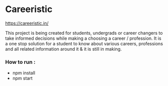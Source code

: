 # Careeristic

https://careeristic.in/

This project is being created for students, undergrads or career changers to take informed decisions while making a choosing a career / profession. It is a one stop solution for a student to know about various careers, professions and all related information around it & it is still in making.

### How to run :

- npm install
- npm start
